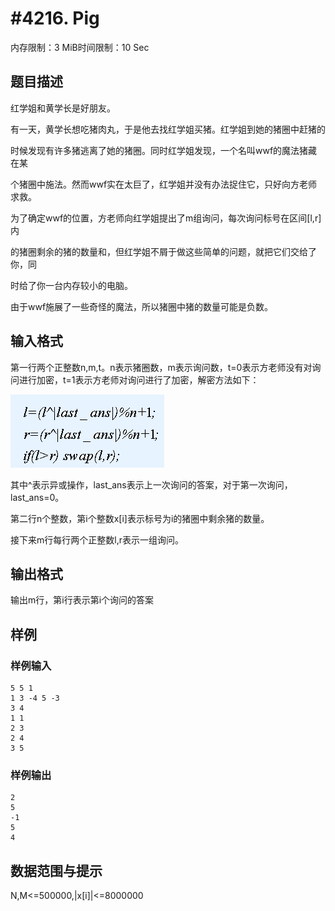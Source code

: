 # #4216. Pig

内存限制：3 MiB时间限制：10 Sec

## 题目描述

红学姐和黄学长是好朋友。

有一天，黄学长想吃猪肉丸，于是他去找红学姐买猪。红学姐到她的猪圈中赶猪的

时候发现有许多猪逃离了她的猪圈。同时红学姐发现，一个名叫wwf的魔法猪藏在某

个猪圈中施法。然而wwf实在太巨了，红学姐并没有办法捉住它，只好向方老师求救。

为了确定wwf的位置，方老师向红学姐提出了m组询问，每次询问标号在区间[l,r]内

的猪圈剩余的猪的数量和，但红学姐不屑于做这些简单的问题，就把它们交给了你，同

时给了你一台内存较小的电脑。

由于wwf施展了一些奇怪的魔法，所以猪圈中猪的数量可能是负数。

## 输入格式

第一行两个正整数n,m,t。n表示猪圈数，m表示询问数，t=0表示方老师没有对询问进行加密，t=1表示方老师对询问进行了加密，解密方法如下：

![](upload/201507/ccc.jpg) 

其中^表示异或操作，last_ans表示上一次询问的答案，对于第一次询问，last_ans=0。

第二行n个整数，第i个整数x[i]表示标号为i的猪圈中剩余猪的数量。

接下来m行每行两个正整数l,r表示一组询问。

## 输出格式

输出m行，第i行表示第i个询问的答案

## 样例

### 样例输入

    
    5 5 1
    1 3 -4 5 -3
    3 4
    1 1
    2 3
    2 4
    3 5
    

### 样例输出

    
    2
    5
    -1
    5
    4
    
    

## 数据范围与提示

N,M<=500000,|x[i]|<=8000000
